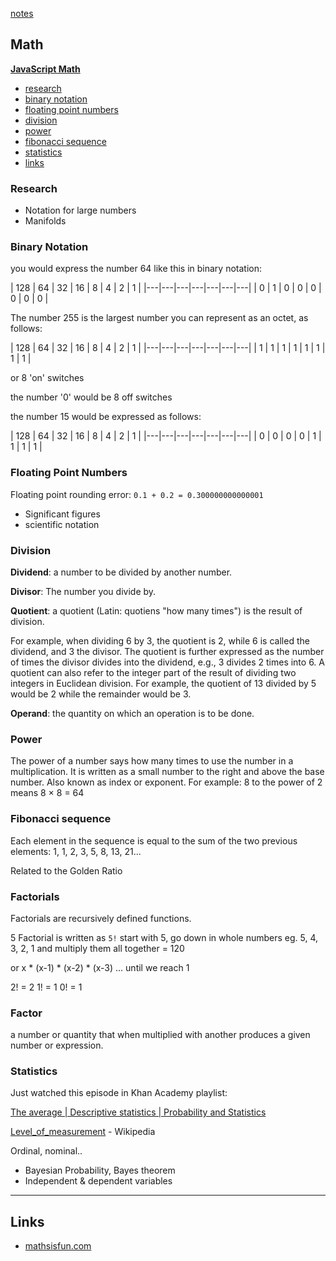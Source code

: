 [notes](notes.md)

## Math

**[JavaScript Math](javascript/math.md)**

- [research](#research)
- [binary notation](#binary-notation)
- [floating point numbers](#floating-point0numbers)
- [division](#division)
- [power](#power)
- [fibonacci sequence](#fibonacci-sequence)
- [statistics](#statistics)
- [links](#links)

### Research
- Notation for large numbers
- Manifolds

### Binary Notation

you would express the number 64 like this in binary notation:

| 128 | 64 | 32  | 16 | 8 | 4 | 2 | 1 |
|---|---|---|---|---|---|---|
| 0   | 1 | 0 | 0  | 0 | 0 | 0 | 0 |



The number 255 is the largest number you can represent as an octet, as follows:

| 128 | 64 | 32  | 16 | 8 | 4 | 2 | 1 |
|---|---|---|---|---|---|---|
| 1   | 1 | 1 | 1  | 1 | 1 | 1 | 1 |

or 8 'on' switches

the number '0' would be 8 off switches

the number 15 would be expressed as follows:

| 128 | 64 | 32  | 16 | 8 | 4 | 2 | 1 |
|---|---|---|---|---|---|---|
| 0   | 0 | 0 | 0  | 1 | 1 | 1 | 1 |

### Floating Point Numbers

Floating point rounding error: `0.1 + 0.2 = 0.300000000000001`

- Significant figures
- scientific notation

### Division
**Dividend**: a number to be divided by another number.

**Divisor**: The number you divide by.

**Quotient**: a quotient (Latin: quotiens "how many times") is the result of division.

For example, when dividing 6 by 3, the quotient is 2, while 6 is called the dividend, and 3 the divisor. The quotient is further expressed as the number of times the divisor divides into the dividend, e.g., 3 divides 2 times into 6. A quotient can also refer to the integer part of the result of dividing two integers in Euclidean division. For example, the quotient of 13 divided by 5 would be 2 while the remainder would be 3.

**Operand**: the quantity on which an operation is to be done.

### Power
The power of a number says how many times to use the number in a multiplication. It is written as a small number to the right and above the base number. Also known as index or exponent.
For example: 8 to the power of 2 means 8 × 8 = 64

### Fibonacci sequence

Each element in the sequence is equal to the sum of the two previous elements: 1, 1, 2, 3, 5, 8, 13, 21...

Related to the Golden Ratio


### Factorials
Factorials are recursively defined functions.

5 Factorial is written as `5!`
start with 5, go down in whole numbers eg. 5, 4, 3, 2, 1 and multiply them all together  = 120

or x * (x-1) * (x-2) * (x-3) ... until we reach 1

2! = 2
1! = 1
0! = 1


### Factor
a number or quantity that when multiplied with another produces a given number or expression.

### Statistics
Just watched this episode in Khan Academy playlist:

[The average | Descriptive statistics | Probability and Statistics](https://www.youtube.com/watch?v=uhxtUt_-GyM&list=PL1328115D3D8A2566)

[Level_of_measurement](https://en.wikipedia.org/wiki/Level_of_measurement) - Wikipedia

Ordinal, nominal..

- Bayesian Probability, Bayes theorem
- Independent & dependent variables

---

## Links
- [mathsisfun.com](www.mathsisfun.com)
